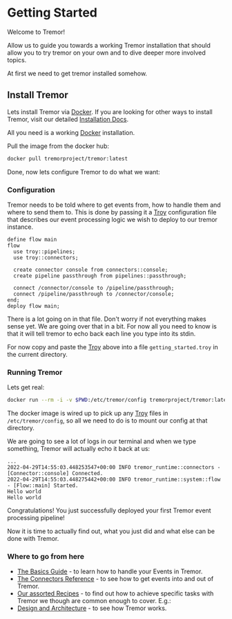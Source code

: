 # Getting Started

Welcome to Tremor!

Allow us to guide you towards a working Tremor installation that should allow you to try tremor on your own and to dive deeper more involved topics.

At first we need to get tremor installed somehow.

## Install Tremor

Lets install Tremor via [Docker](https://www.docker.com). If you are looking for other ways to install Tremor, visit our detailed [Installation Docs](install).

All you need is a working [Docker](https://www.docker.com) installation.

Pull the image from the docker hub:

```bash
docker pull tremorproject/tremor:latest
```

Done, now lets configure Tremor to do what we want:

### Configuration

Tremor needs to be told where to get events from, how to handle them and where to send them to.
This is done by passing it a [Troy](../reference/troy) configuration file that describes our event processing logic we wish to deploy to our tremor instance.

```troy
define flow main
flow
  use troy::pipelines;
  use troy::connectors;

  create connector console from connectors::console;
  create pipeline passthrough from pipelines::passthrough;

  connect /connector/console to /pipeline/passthrough;
  connect /pipeline/passthrough to /connector/console;
end;
deploy flow main;
```

There is a lot going on in that file. Don't worry if not everything makes sense yet.
We are going over that in a bit. For now all you need to know is that it will tell tremor to echo back each line you type into its stdin.

For now copy and paste the [Troy](../reference/troy) above into a file `getting_started.troy` in the current directory.

### Running Tremor

Lets get real:

```bash
docker run --rm -i -v $PWD:/etc/tremor/config tremorproject/tremor:latest
```

The docker image is wired up to pick up any [Troy](../reference/troy) files in `/etc/tremor/config`,
so all we need to do is to mount our config at that directory.

We are going to see a lot of logs in our terminal and when we type something, Tremor will actually echo it back at us:

```
...
2022-04-29T14:55:03.448253547+00:00 INFO tremor_runtime::connectors - [Connector::console] Connected.
2022-04-29T14:55:03.448275442+00:00 INFO tremor_runtime::system::flow - [Flow::main] Started.
Hello world
Hello world
```

Congratulations! You just successfully deployed your first Tremor event processing pipeline!

Now it is time to actually find out, what you just did and what else can be done with Tremor.

### Where to go from here

* [The Basics Guide](../guides/basics) - to learn how to handle your Events in Tremor.
* [The Connectors Reference](../reference/connectors) - to see how to get events into and out of Tremor.
* [Our assorted Recipes](../recipes/overview) - to find out how to achieve specific tasks with Tremor we though are common enough to cover. E.g.:
* [Design and Architecture](../about/design) - to see how Tremor works.

